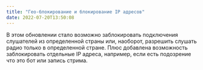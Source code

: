 ```yaml
---
title: "Гео-блокирование и блокирование IP адресов"
date: 2022-07-20T13:50:08
---
```


В этом обновлении стало возможно заблокировать подключения слушателей из определенной страны или, наоборот, разрешить слушать радио только в определенной стране. Плюс добавлена возможность заблокировать отдельные IP адреса, например, если есть подозрение что это бот или запись стрима. 